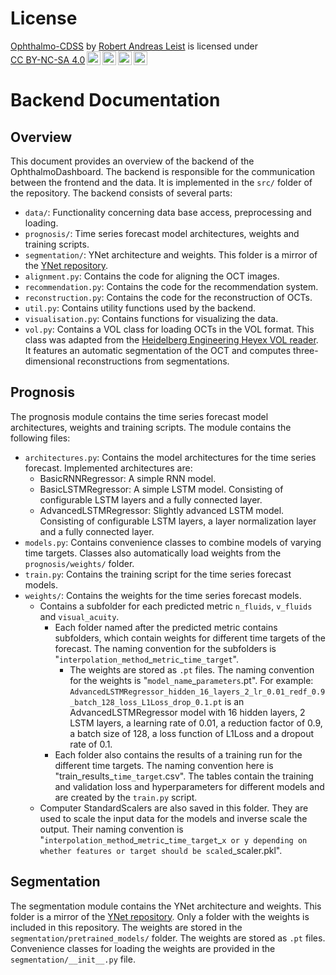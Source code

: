 # License
<p xmlns:cc="http://creativecommons.org/ns#" xmlns:dct="http://purl.org/dc/terms/"><a property="dct:title" rel="cc:attributionURL" href="https://github.com/DFKI-Interactive-Machine-Learning/ophthalmo-cdss">Ophthalmo-CDSS</a> by <a rel="cc:attributionURL dct:creator" property="cc:attributionName" href="https://github.com/robertleist">Robert Andreas Leist</a> is licensed under <a href="https://creativecommons.org/licenses/by-nc-sa/4.0/?ref=chooser-v1" target="_blank" rel="license noopener noreferrer" style="display:inline-block;">CC BY-NC-SA 4.0<img style="height:22px!important;margin-left:3px;vertical-align:text-bottom;" src="https://mirrors.creativecommons.org/presskit/icons/cc.svg?ref=chooser-v1" alt=""><img style="height:22px!important;margin-left:3px;vertical-align:text-bottom;" src="https://mirrors.creativecommons.org/presskit/icons/by.svg?ref=chooser-v1" alt=""><img style="height:22px!important;margin-left:3px;vertical-align:text-bottom;" src="https://mirrors.creativecommons.org/presskit/icons/nc.svg?ref=chooser-v1" alt=""><img style="height:22px!important;margin-left:3px;vertical-align:text-bottom;" src="https://mirrors.creativecommons.org/presskit/icons/sa.svg?ref=chooser-v1" alt=""></a></p>

# Backend Documentation
## Overview
This document provides an overview of the backend of the OphthalmoDashboard. The backend is responsible for the communication between the frontend and the data. It is implemented in the `src/` folder of the repository.
The backend consists of several parts:
- `data/`: Functionality concerning data base access, preprocessing and loading.
- `prognosis/`: Time series forecast model architectures, weights and training scripts.
- `segmentation/`: YNet architecture and weights. This folder is a mirror of the [YNet repository](https://github.com/azadef/ynet).
- `alignment.py`: Contains the code for aligning the OCT images.
- `recommendation.py`: Contains the code for the recommendation system.
- `reconstruction.py`: Contains the code for the reconstruction of OCTs.
- `util.py`: Contains utility functions used by the backend.
- `visualisation.py`: Contains functions for visualizing the data.
- `vol.py`: Contains a VOL class for loading OCTs in the VOL format. This class was adapted from the [Heidelberg Engineering Heyex VOL reader](https://github.com/ayl/heyexReader). It features an automatic segmentation of the OCT and computes three-dimensional reconstructions from segmentations.

## Prognosis
The prognosis module contains the time series forecast model architectures, weights and training scripts. 
The module contains the following files:
- `architectures.py`: Contains the model architectures for the time series forecast. Implemented architectures are:
  - BasicRNNRegressor: A simple RNN model.
  - BasicLSTMRegressor: A simple LSTM model. Consisting of configurable LSTM layers and a fully connected layer.
  - AdvancedLSTMRegressor: Slightly advanced LSTM model. Consisting of configurable LSTM layers, a layer normalization layer and a fully connected layer.
- `models.py`: Contains convenience classes to combine models of varying time targets. Classes also automatically load weights from the `prognosis/weights/` folder.
- `train.py`: Contains the training script for the time series forecast models.
- `weights/`: Contains the weights for the time series forecast models.
  - Contains a subfolder for each predicted metric `n_fluids`, `v_fluids` and `visual_acuity`.
    - Each folder named after the predicted metric contains subfolders, which contain weights for different time targets of the forecast. The naming convention for the subfolders is "`interpolation_method`\_`metric`\_`time_target`".
      - The weights are stored as `.pt` files. The naming convention for the weights is "`model_name`\_`parameters`.pt". For example: `AdvancedLSTMRegressor_hidden_16_layers_2_lr_0.01_redf_0.9_batch_128_loss_L1Loss_drop_0.1.pt` is an AdvancedLSTMRegressor model with 16 hidden layers, 2 LSTM layers, a learning rate of 0.01, a reduction factor of 0.9, a batch size of 128, a loss function of L1Loss and a dropout rate of 0.1.
    - Each folder also contains the results of a training run for the different time targets. The naming convention here is "train_results_`time_target`.csv". The tables contain the training and validation loss and hyperparameters for different models and are created by the `train.py` script.
  - Computer StandardScalers are also saved in this folder. They are used to scale the input data for the models and inverse scale the output. Their naming convention is "`interpolation_method`\_`metric`\_`time_target`\_`x or y depending on whether features or target should be scaled`_scaler.pkl".
## Segmentation
The segmentation module contains the YNet architecture and weights. This folder is a mirror of the [YNet repository](https://github.com/azadef/ynet).
Only a folder with the weights is included in this repository. 
The weights are stored in the `segmentation/pretrained_models/` folder. The weights are stored as `.pt` files.
Convenience classes for loading the weights are provided in the `segmentation/__init__.py` file.

